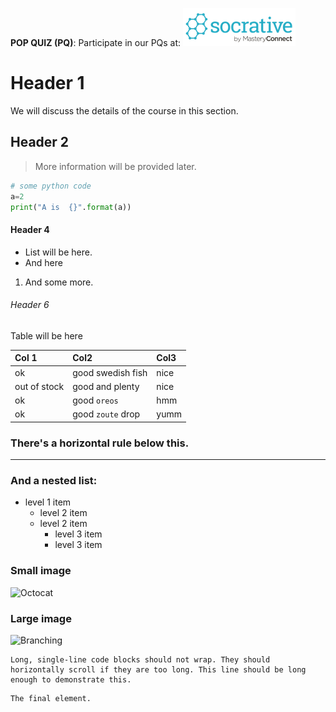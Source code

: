 
**POP QUIZ (PQ)**:  Participate in our PQs at: <a href="https://b.socrative.com/login/student/"> ![Socrative](images/logo_small_socrative.png)  
</a>



# Header 1
We will discuss the details of the course in this section. 
## Header 2
> More information will be provided later. 


```python code will be displayed here
# some python code 
a=2
print("A is  {}".format(a))
```


#### Header 4

*   List will be here.
*   And here
1.  And some more.

###### Header 6
Table will be here

| Col 1        | Col2              | Col3 |
|:-------------|:------------------|:------|
| ok           | good swedish fish | nice  |
| out of stock | good and plenty   | nice  |
| ok           | good `oreos`      | hmm   |
| ok           | good `zoute` drop | yumm  |

### There's a horizontal rule below this.


* * *

### And a nested list:

- level 1 item
  - level 2 item
  - level 2 item
    - level 3 item
    - level 3 item

### Small image

![Octocat](https://assets-cdn.github.com/images/icons/emoji/octocat.png)

### Large image

![Branching](https://guides.github.com/activities/hello-world/branching.png)


```
Long, single-line code blocks should not wrap. They should horizontally scroll if they are too long. This line should be long enough to demonstrate this.
```

```
The final element.
```
